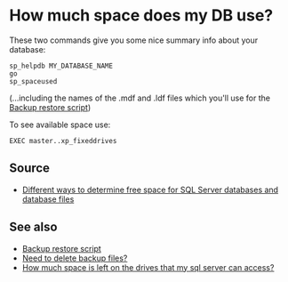 ﻿# How much space does my DB use?

These two commands give you some nice summary info about your database:

	sp_helpdb MY_DATABASE_NAME
	go
	sp_spaceused

(...including the names of the .mdf and .ldf files which you'll use for the [Backup restore script](backup_restore_script.md))

To see available space use:

	EXEC master..xp_fixeddrives

## Source

 * [Different ways to determine free space for SQL Server databases and database files](https://www.mssqltips.com/sqlservertip/1805/different-ways-to-determine-free-space-for-sql-server-databases-and-database-files/)

## See also

 * [Backup restore script](backup_restore_script.md)
 * [Need to delete backup files?](delete_backup_files.md)
 * [How much space is left on the drives that my sql server can access?](drive_sizes.md)